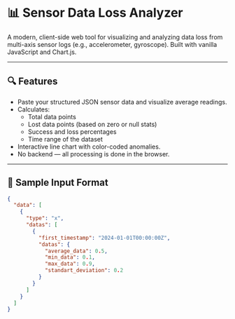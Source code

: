 # 📊 Sensor Data Loss Analyzer

A modern, client-side web tool for visualizing and analyzing data loss from multi-axis sensor logs (e.g., accelerometer, gyroscope). Built with vanilla JavaScript and Chart.js.

---

## 🔍 Features

- Paste your structured JSON sensor data and visualize average readings.
- Calculates:
  - Total data points
  - Lost data points (based on zero or null stats)
  - Success and loss percentages
  - Time range of the dataset
- Interactive line chart with color-coded anomalies.
- No backend — all processing is done in the browser.

---

## 📁 Sample Input Format

```json
{
  "data": [
    {
      "type": "x",
      "datas": [
        {
          "first_timestamp": "2024-01-01T00:00:00Z",
          "datas": {
            "average_data": 0.5,
            "min_data": 0.1,
            "max_data": 0.9,
            "standart_deviation": 0.2
          }
        }
      ]
    }
  ]
}
